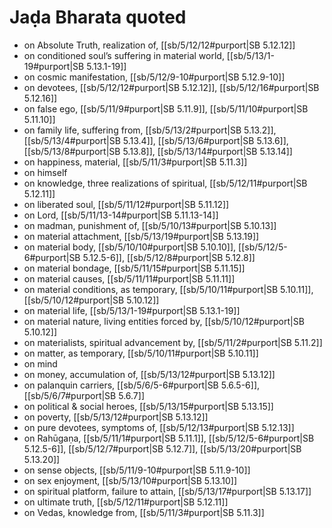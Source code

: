 # Jaḍa Bharata quoted

* on Absolute Truth, realization of, [[sb/5/12/12#purport|SB 5.12.12]]
* on conditioned soul’s suffering in material world, [[sb/5/13/1-19#purport|SB 5.13.1-19]]
* on cosmic manifestation, [[sb/5/12/9-10#purport|SB 5.12.9-10]]
* on devotees, [[sb/5/12/12#purport|SB 5.12.12]], [[sb/5/12/16#purport|SB 5.12.16]]
* on false ego, [[sb/5/11/9#purport|SB 5.11.9]], [[sb/5/11/10#purport|SB 5.11.10]]
* on family life, suffering from, [[sb/5/13/2#purport|SB 5.13.2]], [[sb/5/13/4#purport|SB 5.13.4]], [[sb/5/13/6#purport|SB 5.13.6]], [[sb/5/13/8#purport|SB 5.13.8]], [[sb/5/13/14#purport|SB 5.13.14]]
* on happiness, material, [[sb/5/11/3#purport|SB 5.11.3]]
* on himself 
* on knowledge, three realizations of spiritual, [[sb/5/12/11#purport|SB 5.12.11]]
* on liberated soul, [[sb/5/11/12#purport|SB 5.11.12]]
* on Lord, [[sb/5/11/13-14#purport|SB 5.11.13-14]]
* on madman, punishment of, [[sb/5/10/13#purport|SB 5.10.13]]
* on material attachment, [[sb/5/13/19#purport|SB 5.13.19]]
* on material body, [[sb/5/10/10#purport|SB 5.10.10]], [[sb/5/12/5-6#purport|SB 5.12.5-6]], [[sb/5/12/8#purport|SB 5.12.8]]
* on material bondage, [[sb/5/11/15#purport|SB 5.11.15]]
* on material causes, [[sb/5/11/11#purport|SB 5.11.11]]
* on material conditions, as temporary, [[sb/5/10/11#purport|SB 5.10.11]], [[sb/5/10/12#purport|SB 5.10.12]]
* on material life, [[sb/5/13/1-19#purport|SB 5.13.1-19]]
* on material nature, living entities forced by, [[sb/5/10/12#purport|SB 5.10.12]]
* on materialists, spiritual advancement by, [[sb/5/11/2#purport|SB 5.11.2]]
* on matter, as temporary, [[sb/5/10/11#purport|SB 5.10.11]]
* on mind 
* on money, accumulation of, [[sb/5/13/12#purport|SB 5.13.12]]
* on palanquin carriers, [[sb/5/6/5-6#purport|SB 5.6.5-6]], [[sb/5/6/7#purport|SB 5.6.7]]
* on political & social heroes, [[sb/5/13/15#purport|SB 5.13.15]]
* on poverty, [[sb/5/13/12#purport|SB 5.13.12]]
* on pure devotees, symptoms of, [[sb/5/12/13#purport|SB 5.12.13]]
* on Rahūgaṇa, [[sb/5/11/1#purport|SB 5.11.1]], [[sb/5/12/5-6#purport|SB 5.12.5-6]], [[sb/5/12/7#purport|SB 5.12.7]], [[sb/5/13/20#purport|SB 5.13.20]]
* on sense objects, [[sb/5/11/9-10#purport|SB 5.11.9-10]]
* on sex enjoyment, [[sb/5/13/10#purport|SB 5.13.10]]
* on spiritual platform, failure to attain, [[sb/5/13/17#purport|SB 5.13.17]]
* on ultimate truth, [[sb/5/12/11#purport|SB 5.12.11]]
* on Vedas, knowledge from, [[sb/5/11/3#purport|SB 5.11.3]]
